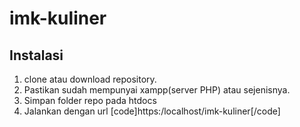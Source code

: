 # imk-kuliner

## Instalasi
1. clone atau download repository.
2. Pastikan sudah mempunyai xampp(server PHP) atau sejenisnya.
3. Simpan folder repo pada htdocs
4. Jalankan dengan url [code]https:/localhost/imk-kuliner[/code] 
